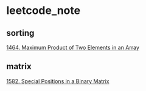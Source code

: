 # leetcode_note

## sorting

[1464. Maximum Product of Two Elements in an Array](1464.md)

## matrix

[1582. Special Positions in a Binary Matrix](1582.md)

